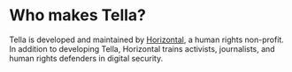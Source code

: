 # Who makes Tella?

Tella is developed and maintained by [Horizontal](https://hzontal.org), a human rights non-profit. In addition to developing Tella, Horizontal trains activists, journalists, and human rights defenders in digital security. 

